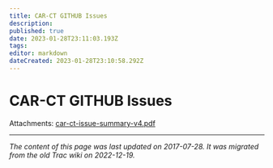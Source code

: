 ```yaml
---
title: CAR-CT GITHUB Issues
description: 
published: true
date: 2023-01-28T23:11:03.193Z
tags: 
editor: markdown
dateCreated: 2023-01-28T23:10:58.292Z
---
```


# CAR-CT GITHUB Issues
Attachments:
[car-ct-issue-summary-v4.pdf](/car-ct-issue-summary-v4.pdf)
&nbsp;
&nbsp;
&nbsp;

---

*The content of this page was last updated on 2017-07-28. It was migrated from the old Trac wiki on 2022-12-19.*